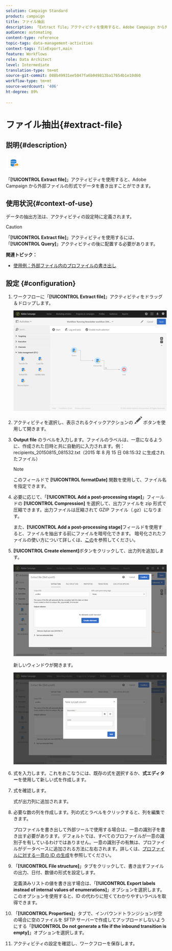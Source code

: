 ```yaml
---
solution: Campaign Standard
product: campaign
title: ファイル抽出
description: 「Extract file」アクティビティを使用すると、Adobe Campaign から外部ファイルの形式でデータを書き出すことができます。
audience: automating
content-type: reference
topic-tags: data-management-activities
context-tags: fileExport,main
feature: Workflows
role: Data Architect
level: Intermediate
translation-type: tm+mt
source-git-commit: 088b49931ee5047fa6b949813ba17654b1e10d60
workflow-type: tm+mt
source-wordcount: '406'
ht-degree: 89%

---
```



# ファイル抽出{#extract-file}

## 説明{#description}

![](assets/export.png)

「**[!UICONTROL Extract file]**」アクティビティを使用すると、Adobe Campaign から外部ファイルの形式でデータを書き出すことができます。

## 使用状況{#context-of-use}

データの抽出方法は、アクティビティの設定時に定義されます。

>[!CAUTION]
>
>「**[!UICONTROL Extract file]**」アクティビティを使用するには、「**[!UICONTROL Query]**」アクティビティの後に配置する必要があります。

**関連トピック：**

* [使用例：外部ファイル内のプロファイルの書き出し](../../automating/using/exporting-profiles-in-file.md)

## 設定 {#configuration}

1. ワークフローに「**[!UICONTROL Extract file]**」アクティビティをドラッグ＆ドロップします。

   ![](assets/wkf_data_export1.png)

1. アクティビティを選択し、表示されるクイックアクションの ![](assets/edit_darkgrey-24px.png) ボタンを使用して開きます。
1. **Output file** のラベルを入力します。ファイルのラベルは、一意になるように、作成された日時と共に自動的に入力されます。例：recipients_20150815_081532.txt（2015 年 8 月 15 日 08:15:32 に生成されたファイル）

   >[!NOTE]
   >
   >このフィールドで **[!UICONTROL formatDate]** 関数を使用して、ファイル名を指定できます。

1. 必要に応じて、「**[!UICONTROL Add a post-processing stage]**」フィールドの **[!UICONTROL Compression]** を選択して、出力ファイルを zip 形式で圧縮できます。出力ファイルは圧縮されて GZIP ファイル（.gz）になります。

   また、**[!UICONTROL Add a post-processing stage]**&#x200B;フィールドを使用すると、ファイルを抽出する前にファイルを暗号化できます。 暗号化されたファイルの使い方について詳しくは、[この](../../automating/using/managing-encrypted-data.md)を参照してください。

1. **[!UICONTROL Create element]**&#x200B;ボタンをクリックして、出力列を追加します。

   ![](assets/wkf_data_export2.png)

   新しいウィンドウが開きます。

   ![](assets/wkf_data_export3.png)

1. 式を入力します。これをおこなうには、既存の式を選択するか、**式エディター**&#x200B;を使用して新しい式を作成します。
1. 式を確認します。

   式が出力列に追加されます。

1. 必要な数の列を作成します。列の式とラベルをクリックすると、列を編集できます。

   プロファイルを書き出して外部ツールで使用する場合は、一意の識別子を書き出す必要があります。デフォルトでは、すべてのプロファイルが一意の識別子を有しているわけではありません。一意の識別子の有無は、プロファイルがデータベースに追加される方法に左右されます。詳しくは、[プロファイルに対する一意の ID の生成](../../developing/using/configuring-the-resource-s-data-structure.md#generating-a-unique-id-for-profiles-and-custom-resources)を参照してください。

1. 「**[!UICONTROL File structure]**」タブをクリックして、書き出すファイルの出力、日付、数値の形式を設定します。

   定義済みリストの値を書き出す場合は、「**[!UICONTROL Export labels instead of internal values of enumerations]**」オプションを選択します。このオプションを使用すると、ID の代わりに短くてわかりやすいラベルを取得できます。

1. 「**[!UICONTROL Properties]**」タブで、インバウンドトランジションが空の場合に空のファイルを SFTP サーバーで作成してアップロードしないようにする「**[!UICONTROL Do not generate a file if the inbound transition is empty]**」オプションを選択します。
1. アクティビティの設定を確認し、ワークフローを保存します。

